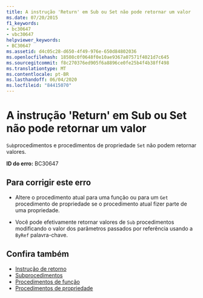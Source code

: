 ```yaml
---
title: A instrução 'Return' em Sub ou Set não pode retornar um valor
ms.date: 07/20/2015
f1_keywords:
- bc30647
- vbc30647
helpviewer_keywords:
- BC30647
ms.assetid: d4c05c28-d650-4f49-976e-650d84802036
ms.openlocfilehash: 18508c0f0648f0e10ae9367a07571f4021d7c645
ms.sourcegitcommit: f8c270376ed905f6a8896ce0fe25b4f4b38ff498
ms.translationtype: MT
ms.contentlocale: pt-BR
ms.lasthandoff: 06/04/2020
ms.locfileid: "84415070"
---
```

# <a name="return-statement-in-a-sub-or-a-set-cannot-return-a-value"></a>A instrução 'Return' em Sub ou Set não pode retornar um valor
`Sub`procedimentos e procedimentos de propriedade `Set` não podem retornar valores.  
  
 **ID do erro:** BC30647  
  
## <a name="to-correct-this-error"></a>Para corrigir este erro  
  
- Altere o procedimento atual para uma função ou para um `Get` procedimento de propriedade se o procedimento atual fizer parte de uma propriedade.  
  
- Você pode efetivamente retornar valores de `Sub` procedimentos modificando o valor dos parâmetros passados por referência usando a `ByRef` palavra-chave.  
  
## <a name="see-also"></a>Confira também

- [Instrução de retorno](../language-reference/statements/return-statement.md)
- [Subprocedimentos](../programming-guide/language-features/procedures/sub-procedures.md)
- [Procedimentos de função](../programming-guide/language-features/procedures/function-procedures.md)
- [Procedimentos de propriedade](../programming-guide/language-features/procedures/property-procedures.md)
